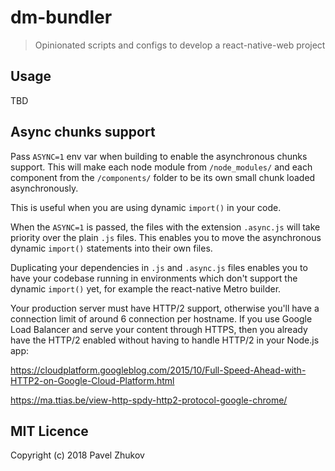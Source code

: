 # dm-bundler
> Opinionated scripts and configs to develop a react-native-web project

## Usage

TBD

## Async chunks support

Pass `ASYNC=1` env var when building to enable the asynchronous chunks
support. This will make each node module from `/node_modules/`
and each component from the `/components/` folder to be its own small chunk
loaded asynchronously.

This is useful when you are using dynamic `import()` in your code.

When the `ASYNC=1` is passed, the files with the extension `.async.js`
will take priority over the plain `.js` files. This enables you
to move the asynchronous dynamic `import()` statements into their own files.

Duplicating your dependencies in `.js` and `.async.js` files enables
you to have your codebase running in environments which don't
support the dynamic `import()` yet, for example the react-native Metro builder.

Your production server must have HTTP/2 support, otherwise you'll have a connection
limit of around 6 connection per hostname.
If you use Google Load Balancer and serve your content through HTTPS, then you
already have the HTTP/2 enabled without having to handle HTTP/2 in your Node.js app:

https://cloudplatform.googleblog.com/2015/10/Full-Speed-Ahead-with-HTTP2-on-Google-Cloud-Platform.html

https://ma.ttias.be/view-http-spdy-http2-protocol-google-chrome/

## MIT Licence

Copyright (c) 2018 Pavel Zhukov
